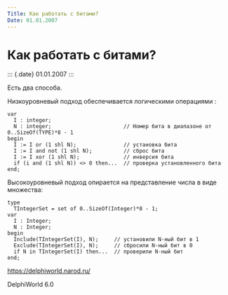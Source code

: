 ```yaml
---
Title: Как работать с битами?
Date: 01.01.2007
---
```



Как работать с битами?
======================

::: {.date}
01.01.2007
:::

Есть два способа.

Низкоуровневый подход обеспечивается логическими операциями :

    var
      I : integer;
      N : integer;                       // Номер бита в диапазоне от 0..SizeOf(TYPE)*8 - 1
    begin
      I := I or (1 shl N);               // установка бита
      I := I and not (1 shl N);          // сброс бита
      I := I xor (1 shl N);              // инверсия бита
      if (i and (1 shl N)) <> 0 then...  // проверка установленного бита
    end;

Высокоуровневый подход опирается на представление числа в виде
множества:

    type
      TIntegerSet = set of 0..SizeOf(Integer)*8 - 1;
    var
      I : Integer;
      N : Integer;
    begin
      Include(TIntegerSet(I), N);     // установили N-ный бит в 1
      Exclude(TIntegerSet(I), N);     // сбросили N-ный бит в 0
      if N in TIntegerSet(I) then...  // проверили N-ный бит
    end;
     

<https://delphiworld.narod.ru/>

DelphiWorld 6.0
